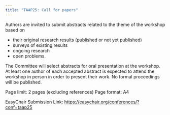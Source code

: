 ```yaml
---
title: "TAAP25: Call for papers"
---
```


Authors are invited to submit abstracts related to the theme of the workshop based on

* their original research results (published or not yet published)
* surveys of existing results
* ongoing research
* open problems.

The Committee will select abstracts for oral presentation at the workshop. At least one author of each accepted abstract is expected to attend the workshop in
person in order to present their work. No formal proceedings will be published.

Page limit: 2 pages (excluding references)
Page format: A4

EasyChair Submission Link:
https://easychair.org/conferences/?conf=taap25
